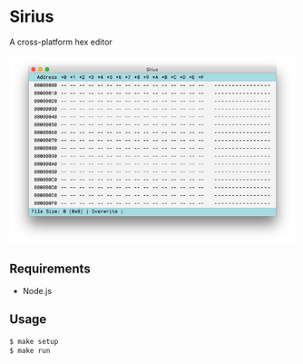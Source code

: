 # Sirius
A cross-platform hex editor

![Screenshot](https://github.com/yokaze/sirius/blob/master/docs/screenshot.png)

## Requirements
- Node.js

## Usage
```
$ make setup
$ make run
```
